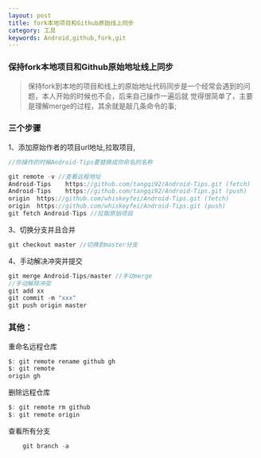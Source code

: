 ```yaml
---
layout: post
title: fork本地项目和Github原始线上同步
category: 工具
keywords: Android,github,fork,git
---
```


### 保持fork本地项目和Github原始地址线上同步

> 保持fork到本地的项目和线上的原始地址代码同步是一个经常会遇到的问题，本人开始的时候也不会，后来自己操作一遍后就
觉得很简单了，主要是理解merge的过程，其余就是敲几条命令的事;

### 三个步骤

1、添加原始作者的项目url地址,拉取项目,

```java
//你操作的时候Android-Tips要替换成你命名的名称

git remote -v //查看远程地址
Android-Tips	https://github.com/tangqi92/Android-Tips.git (fetch)
Android-Tips	https://github.com/tangqi92/Android-Tips.git (push)
origin	https://github.com/whiskeyfei/Android-Tips.git (fetch)
origin	https://github.com/whiskeyfei/Android-Tips.git (push)
git fetch Android-Tips //拉取原始项目

```

3、切换分支并且合并

```java
git checkout master //切换到master分支
```

4、手动解决冲突并提交

```java
git merge Android-Tips/master //手动merge
//手动解除冲突
git add xx
git commit -m "xxx" 
git push origin master
```

### 其他：
重命名远程仓库

```java
$: git remote rename github gh 
$: git remote 
origin gh

```

删除远程仓库

```java
$: git remote rm github
$: git remote origin
```

查看所有分支

```java
	git branch -a
```
